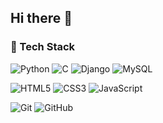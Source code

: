 ## Hi there 👋

<!--
**Faiaz00/Faiaz00** is a ✨ _special_ ✨ repository because its `README.md` (this file) appears on your GitHub profile.

Here are some ideas to get you started:

- 🔭 I’m currently working on ...
- 🌱 I’m currently learning ...
- 👯 I’m looking to collaborate on ...
- 🤔 I’m looking for help with ...
- 💬 Ask me about ...
- 📫 How to reach me: ...
- 😄 Pronouns: ...
- ⚡ Fun fact: ...
-->
### 🚀 Tech Stack

![Python](https://img.shields.io/badge/-?style=for-the-badge&logo=python&logoColor=white&color=3776AB)
![C](https://img.shields.io/badge/-?style=for-the-badge&logo=c&logoColor=white&color=00599C)
![Django](https://img.shields.io/badge/-?style=for-the-badge&logo=django&logoColor=white&color=092E20)
![MySQL](https://img.shields.io/badge/-?style=for-the-badge&logo=mysql&logoColor=white&color=4479A1)

![HTML5](https://img.shields.io/badge/-?style=for-the-badge&logo=html5&logoColor=white&color=E34F26)
![CSS3](https://img.shields.io/badge/-?style=for-the-badge&logo=css3&logoColor=white&color=1572B6)
![JavaScript](https://img.shields.io/badge/-?style=for-the-badge&logo=javascript&logoColor=black&color=F7DF1E)

![Git](https://img.shields.io/badge/-?style=for-the-badge&logo=git&logoColor=white&color=F05032)
![GitHub](https://img.shields.io/badge/-?style=for-the-badge&logo=github&logoColor=white&color=181717)
